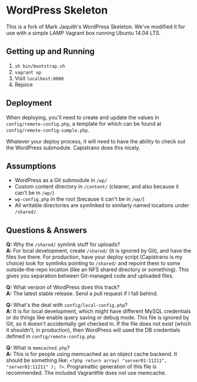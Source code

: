 # WordPress Skeleton

This is a fork of Mark Jaquith's WordPress Skeleton. We've modified it for use with a simple LAMP Vagrant box running Ubuntu 14.04 LTS.

## Getting up and Running

1. `sh bin/bootstrap.sh`
2. `vagrant up`
3. Visit `localhost:8080`
4. Rejoice

## Deployment

When deploying, you'll need to create and update the values in `config/remote-config.php`, a template for which can be found at `config/remote-config-sample.php`.

Whatever your deploy process, it will need to have the ability to check out the WordPress submodule. Capistrano does this nicely.

## Assumptions

- WordPress as a Git submodule in `/wp/`
- Custom content directory in `/content/` (cleaner, and also because it can't be in `/wp/`)
- `wp-config.php` in the root (because it can't be in `/wp/`)
- All writable directories are symlinked to similarly named locations under `/shared/`.

## Questions & Answers

**Q:** Why the `/shared/` symlink stuff for uploads?  
**A:** For local development, create `/shared/` (it is ignored by Git), and have the files live there. For production, have your deploy script (Capistrano is my choice) look for symlinks pointing to `/shared/` and repoint them to some outside-the-repo location (like an NFS shared directory or something). This gives you separation between Git-managed code and uploaded files.

**Q:** What version of WordPress does this track?  
**A:** The latest stable release. Send a pull request if I fall behind.

**Q:** What's the deal with `config/local-config.php`?  
**A:** It is for local development, which might have different MySQL credentials or do things like enable query saving or debug mode. This file is ignored by Git, so it doesn't accidentally get checked in. If the file does not exist (which it shouldn't, in production), then WordPress will used the DB credentials defined in `config/remote-config.php`.

**Q:** What is `memcached.php`?  
**A:** This is for people using memcached as an object cache backend. It should be something like: `<?php return array( "server01:11211", "server02:11211" ); ?>`. Programattic generation of this file is recommended. The included Vagrantfile does not use memcache.

